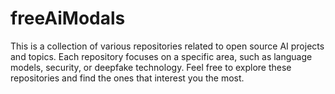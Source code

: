 # freeAiModals
This is a collection of various repositories related to open source AI projects and topics. Each repository focuses on a specific area, such as language models, security, or deepfake technology. Feel free to explore these repositories and find the ones that interest you the most.
